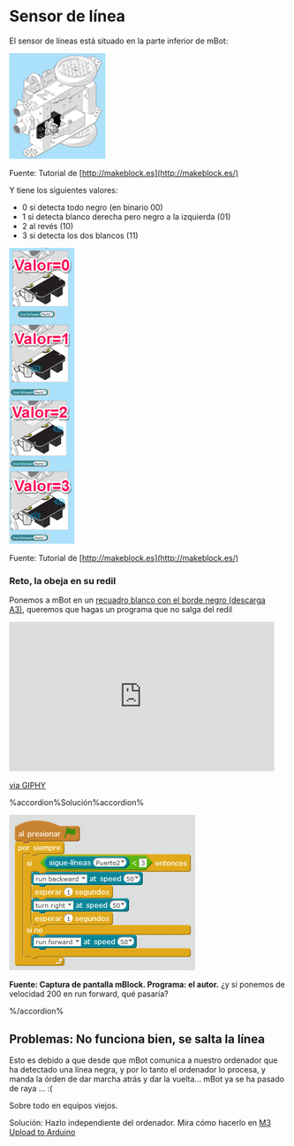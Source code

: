 
# Sensor de línea

El sensor de líneas está situado en la parte inferior de mBot:

![](img/dondeestaelsiguelineas.png)

Fuente: Tutorial de [http://makeblock.es](http://makeblock.es/)

Y tiene los siguientes valores:

* 0 si detecta todo negro (en binario 00)
* 1 si detecta blanco derecha pero negro a la izquierda (01)
* 2 al revés (10)
* 3 si detecta los dos blancos (11)

![](img/ValoresSiqueLineas.png)

Fuente: Tutorial de [http://makeblock.es](http://makeblock.es/)

### Reto, la obeja en su redil

Ponemos a mBot en un [recuadro blanco con el borde negro (descarga A3)](http://aularagon.catedu.es/materialesaularagon2013/mbot/M2/A3-BordeExterior.pdf), queremos que hagas un programa que no salga del redil

<iframe src="https://giphy.com/embed/8kkGIGAhor01W" width="480" height="270" frameBorder="0" class="giphy-embed" allowFullScreen></iframe><p><a href="https://giphy.com/gifs/sheep-8kkGIGAhor01W">via GIPHY</a></p>

%accordion%Solución%accordion%

![](img/no-salgas-del-recuadro.png)

**Fuente: Captura de pantalla mBlock. Programa: el autor.**
¿y si ponemos de velocidad 200 en run forward, qué pasaría?

%/accordion%

## Problemas: No funciona bien, se salta la línea

Esto es debido a que desde que mBot comunica a nuestro ordenador que ha detectado una línea negra, y por lo tanto el ordenador lo procesa, y manda la órden de dar marcha atrás y dar la vuelta... mBot ya se ha pasado de raya ... :(

Sobre todo en equipos viejos.

Solución: Hazlo independiente del ordenador. Mira cómo hacerlo en [M3 Upload to Arduino
](https://catedu.gitbooks.io/robotica-educativa-con-mbot/content/upload_to_arduino.html)
